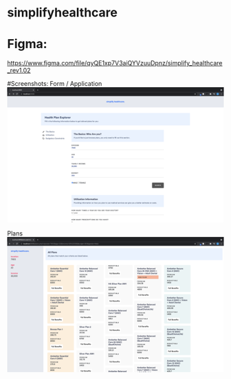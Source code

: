 # simplifyhealthcare

# Figma:
https://www.figma.com/file/qyQE1xp7V3aiQYVzuuDpnz/simplify_healthcare_rev1.02

#Screenshots:
Form / Application
<img src="./form.png" />

Plans
<img src="./plans.png" />